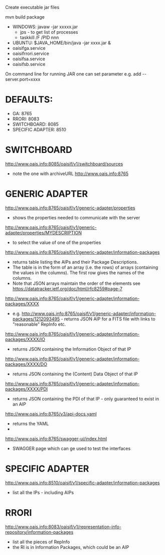 Create executable jar files

mvn build package

- WINDOWS: javaw -jar xxxxx.jar
  - jps - to get list of processes
  - taskkill /F /PID nnn
- UBUNTU:  $JAVA_HOME/bin/java -jar xxxx.jar &
 - oaisifga.service 
 - oaisifrrori.service
 - oaisifsa.service 
 - oaisifsb.service

On command line for running JAR one can set parameter e.g. add --server.port=xxxx

# DEFAULTS:
- GA: 8765
- RRORI: 8083
- SWITCHBOARD: 8085
- SPECIFIC ADAPTER: 8510

# SWITCHBOARD
http://www.oais.info:8085/oaisif/v1/switchboard/sources
- note the one with archiveURL http://www.oais.info:8765

# GENERIC ADAPTER
http://www.oais.info:8765/oaisif/v1/generic-adapter/properties
- shows the properties needed to communicate with the server

http://www.oais.info:8765/oaisif/v1/generic-adapter/properties/MYDESCRIPTION
- to select the value of one of the properties

http://www.oais.info:8765/oaisif/v1/generic-adapter/information-packages		
- returns table listing the AIPs and their Package Descriptions.
- The table is in the form of an array (i.e. the rows) of arrays (containing the values in the columns). The first row gives the names of the columns.
- Note that JSON arrays maintain the order of the elements see https://datatracker.ietf.org/doc/html/rfc8259#page-7

http://www.oais.info:8765/oaisif/v1/generic-adapter/information-packages/XXXX
- e.g. http://www.oais.info:8765/oaisif/v1/generic-adapter/information-packages/1212093495 - returns JSON AIP for a FITS file with links to "reasonable" RepInfo etc.

http://www.oais.info:8765/oaisif/v1/generic-adapter/information-packages/XXXX/IO
- returns JSON containing the Information Object of that IP

http://www.oais.info:8765/oaisif/v1/generic-adapter/information-packages/XXXX/DO
- returns JSON containing the (Content) Data Object of that IP

http://www.oais.info:8765/oaisif/v1/generic-adapter/information-packages/XXXX/PDI
- returns JSON containing the PDI of that IP - only guaranteed to exist in an AIP

http://www.oais.info:8765/v3/api-docs.yaml
- returns the YAML
- 
http://www.oais.info:8765/swagger-ui/index.html
- SWAGGER page which can ge used to test the interfaces


# SPECIFIC ADAPTER
http://www.oais.info:8510/oaisif/v1/specific-adapter/information-packages
- list all the IPs - including AIPs

# RRORI
http://www.oais.info:8083/oaisif/v1/representation-info-repository/information-packages
- list all the pieces of RepInfo
- the RI is in Information Packages, which could be an AIP

